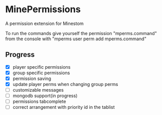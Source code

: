 # MinePermissions

A permission extension for Minestom

To run the commands give yourself the permission "mperms.command"
from the console with "mperms user <username> perm add mperms.command"
  
## Progress
- [x] player specific permissions
- [x] group specific permissions
- [x] permission saving
- [x] update player perms when changing group perms
- [ ] customizable messages
- [ ] mongodb support(in progress)
- [ ] permissions tabcomplete
- [ ] correct arrangement with priority id in the tablist
